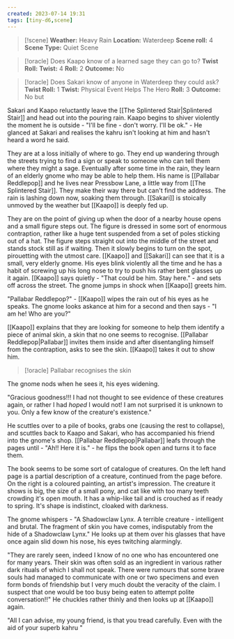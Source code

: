 ```yaml
---
created: 2023-07-14 19:31
tags: [tiny-d6,scene]
---
```

> [!scene] 
> **Weather:** Heavy Rain
> **Location:** Waterdeep
> **Scene roll:** 4
> **Scene Type:** Quiet Scene

> [!oracle] Does Kaapo know of a learned sage they can go to?
> **Twist Roll:** 
> **Twist:** 4
> **Roll:** 2
> **Outcome:** No

> [!oracle] Does Sakari know of anyone in Waterdeep they could ask?
> **Twist Roll:** 1
> **Twist:** Physical Event Helps The Hero
> **Roll:** 3
> **Outcome:** No but

Sakari and Kaapo reluctantly leave the [[The Splintered Stair|Splintered Stair]] and head out into the pouring rain. Kaapo begins to shiver violently the moment he is outside - "I'll be fine - don't worry. I'll be ok." - He glanced at Sakari and realises the kahru isn't looking at him and hasn't heard a word he said.

They are at a loss initially of where to go. They end up wandering through the streets trying to find a sign or speak to someone who can tell them where they might a sage. Eventually after some time in the rain, they learn of an elderly gnome who may be able to help them. His name is [[Pallabar Reddlepop]] and he lives near Pressbow Lane, a little way from [[The Splintered Stair]]. They make their way there but can't find the address. The rain is lashing down now, soaking them through. [[Sakari]] is stoically unmoved by the weather but [[Kaapo]] is deeply fed up.

They are on the point of giving up when the door of a nearby house opens and a small figure steps out. The figure is dressed in some sort of enormous contraption, rather like a huge tent suspended from a set of poles sticking out of a hat. The figure steps straight out into the middle of the street and stands stock still as if waiting. Then it slowly begins to turn on the spot, pirouetting with the utmost care. [[Kaapo]] and [[Sakari]] can see that it is a small, very elderly gnome. His eyes blink violently all the time and he has a habit of screwing up his long nose to try to push his rather bent glasses up it again. [[Kaapo]] says quietly - "That could be him. Stay here." - and sets off across the street. The gnome jumps in shock when [[Kaapo]] greets him.

"Pallabar Reddlepop?" - [[Kaapo]] wipes the rain out of his eyes as he speaks. The gnome looks askance at him for a second and then says - "I am he! Who are you?"

[[Kaapo]] explains that they are looking for someone to help them identify a piece of animal skin, a skin that no one seems to recognise. [[Pallabar Reddlepop|Pallabar]] invites them inside and after disentangling himself from the contraption, asks to see the skin. [[Kaapo]] takes it out to show him.

> [!oracle] Pallabar recognises the skin

The gnome nods when he sees it, his eyes widening.

"Gracious goodness!!! I had not thought to see evidence of these creatures again, or rather I had *hoped* I would not! I am not surprised it is unknown to you. Only a few know of the creature's existence." 

He scuttles over to a pile of books, grabs one (causing the rest to collapse), and scuttles back to Kaapo and Sakari, who has accompanied his friend into the gnome's shop. [[Pallabar Reddlepop|Pallabar]] leafs through the pages until - "Ah!! Here it is." - he flips the book open and turns it to face them.

The book seems to be some sort of catalogue of creatures. On the left hand page is a partial description of a creature, continued from the page before. On the right is a coloured painting, an artist's impression. The creature it shows is big, the size of a small pony, and cat like with too many teeth crowding it's open mouth. It has a whip-like tail and is crouched as if ready to spring. It's shape is indistinct, cloaked with darkness.

The gnome whispers - "A Shadowclaw Lynx. A terrible creature - intelligent and brutal. The fragment of skin you have comes, indisputably from the hide of a Shadowclaw Lynx." He looks up at them over his glasses that have once again slid down his nose, his eyes twitching alarmingly.

"They are rarely seen, indeed I know of no one who has encountered one for many years. Their skin was often sold as an ingredient in various rather dark rituals of which I shall not speak. There were rumours that some brave souls had managed to communicate with one or two specimens and even form bonds of friendship but I very much doubt the veracity of the claim. I suspect that one would be too busy being eaten to attempt polite conversation!!" He chuckles rather thinly and then looks up at [[Kaapo]] again.

"All I can advise, my young friend, is that you tread carefully. Even with the aid of your superb kahru "